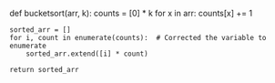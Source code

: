 
def bucketsort(arr, k):
    counts = [0] * k
    for x in arr:
        counts[x] += 1

    sorted_arr = []
    for i, count in enumerate(counts):  # Corrected the variable to enumerate
        sorted_arr.extend([i] * count)

    return sorted_arr
